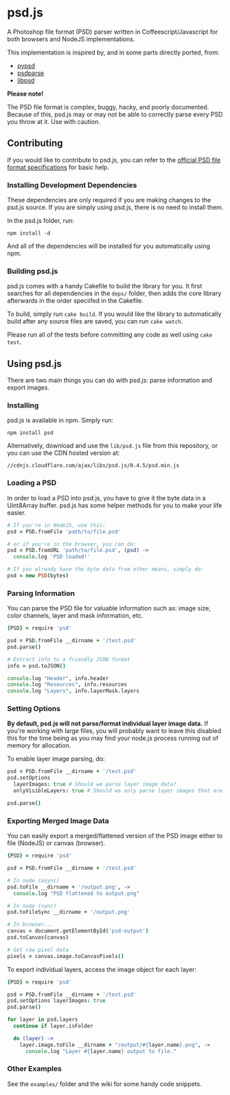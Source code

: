 # psd.js

A Photoshop file format (PSD) parser written in Coffeescript/Javascript for both browsers and NodeJS implementations.

This implementation is inspired by, and in some parts directly ported, from:

  * [pypsd](http://code.google.com/p/pypsd)
  * [psdparse](https://github.com/jerem/psdparse)
  * [libpsd](http://sourceforge.net/projects/libpsd)

**Please note!**

The PSD file format is complex, buggy, hacky, and poorly documented. Because of this, psd.js may or may not be able to correctly parse every PSD you throw at it. Use with caution.

## Contributing

If you would like to contribute to psd.js, you can refer to the [official PSD file format specifications](http://www.adobe.com/devnet-apps/photoshop/fileformatashtml/) for basic help.

### Installing Development Dependencies

These dependencies are only required if you are making changes to the psd.js source. If you are simply using psd.js, there is no need to install them.

In the psd.js folder, run:

```
npm install -d
```

And all of the dependencies will be installed for you automatically using npm.

### Building psd.js

psd.js comes with a handy Cakefile to build the library for you. It first searches for all dependencies in the `deps/` folder, then adds the core library afterwards in the order speciifed in the Cakefile.

To build, simply run `cake build`. If you would like the library to automatically build after any source files are saved, you can run `cake watch`.

Please run all of the tests before committing any code as well using `cake test`.

## Using psd.js

There are two main things you can do with psd.js: parse information and export images.

### Installing

psd.js is available in npm. Simply run:

```
npm install psd
```

Alternatively, download and use the `lib/psd.js` file from this repository, or you can use the CDN hosted version at:

```
//cdnjs.cloudflare.com/ajax/libs/psd.js/0.4.5/psd.min.js
```

### Loading a PSD

In order to load a PSD into psd.js, you have to give it the byte data in a Uint8Array buffer. psd.js has some helper methods for you to make your life easier.

``` coffeescript
# If you're in NodeJS, use this:
psd = PSD.fromFile 'path/to/file.psd'

# or if you're in the browser, you can do:
psd = PSD.fromURL 'path/to/file.psd', (psd) ->
  console.log 'PSD loaded!'

# If you already have the byte data from other means, simply do:
psd = new PSD(bytes)
```

### Parsing Information

You can parse the PSD file for valuable information such as: image size, color channels, layer and mask information, etc.

``` coffeescript
{PSD} = require 'psd'

psd = PSD.fromFile __dirname + '/test.psd'
psd.parse()

# Extract info to a friendly JSON format
info = psd.toJSON()

console.log "Header", info.header
console.log "Resources", info.resources
console.log "Layers", info.layerMask.layers
```

### Setting Options

**By default, psd.js will not parse/format individual layer image data.** If you're working with large files, you will probably want to leave this disabled this for the time being as you may find your node.js process running out of memory for allocation.

To enable layer image parsing, do:

``` coffeescript
psd = PSD.fromFile __dirname + '/test.psd'
psd.setOptions
  layerImages: true # Should we parse layer image data?
  onlyVisibleLayers: true # Should we only parse layer images that are visible?

psd.parse()
```

### Exporting Merged Image Data

You can easily export a merged/flattened version of the PSD image either to file (NodeJS) or canvas (browser).

``` coffeescript
{PSD} = require 'psd'

psd = PSD.fromFile __dirname + '/test.psd'

# In node (async)
psd.toFile __dirname + '/output.png', ->
  console.log "PSD flattened to output.png"

# In node (sync)
psd.toFileSync __dirname + '/output.png'

# In browser...
canvas = document.getElementById('psd-output')
psd.toCanvas(canvas)

# Get raw pixel data
pixels = canvas.image.toCanvasPixels()
```

To export individual layers, access the image object for each layer:

``` coffeescript
{PSD} = require 'psd'

psd = PSD.fromFile __dirname + '/test.psd'
psd.setOptions layerImages: true
psd.parse()

for layer in psd.layers
  continue if layer.isFolder

  do (layer) ->
    layer.image.toFile __dirname + "/output/#{layer.name}.png", ->
      console.log "Layer #{layer.name} output to file."
```

### Other Examples

See the `examples/` folder and the wiki for some handy code snippets.